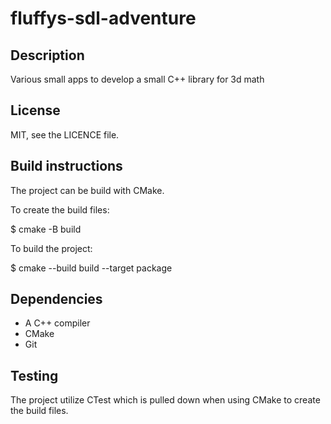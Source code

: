# fluffys-sdl-adventure


## Description

Various small apps to develop a small C++ library for 3d math

## License

MIT, see the LICENCE file.

## Build instructions

The project can be build with CMake.

To create the build files:

$ cmake -B build

To build the project:

$ cmake --build build --target package

## Dependencies

* A C++ compiler
* CMake
* Git

## Testing

The project utilize CTest which is pulled down when using CMake to create the build files.



